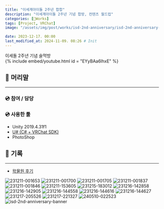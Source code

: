```yaml
---
title: "이세계아이돌 2주년 합합"
description: "이세계아이돌 2주년 기념 합방, 컨텐츠 월드컵"
categories: [🍇Works]
tags: [Project, VRChat]
image: "/assets/img/post/works/isd-2nd-anniversary/isd-2nd-anniversary-banner.png"

date: 2023-12-17. 00:00
last_modified_at: 2024-11-09. 08:26 # Init
---
```


이세돌 2주년 기념 술먹방  
{% include embed/youtube.html id = "EYyBAa6lhxE" %}

## 📀 머리말

---

### 💿 참여 / 담당

### 💿 사용한 툴

- Unity 2019.4.31f1
- [U# (C# + VRChat SDK)](https://udonsharp.docs.vrchat.com/)
- PhotoShop

## 📀 기록

---

- [왁물원 후기](https://cafe.naver.com/steamindiegame/14065241)

![231211-001653](/assets/img/post/works/isd-2nd-anniversary/231211-001653.png)
![231211-001700](/assets/img/post/works/isd-2nd-anniversary/231211-001700.png)
![231211-001705](/assets/img/post/works/isd-2nd-anniversary/231211-001705.png)
![231211-001837](/assets/img/post/works/isd-2nd-anniversary/231211-001837.png)
![231211-001846](/assets/img/post/works/isd-2nd-anniversary/231211-001846.png)
![231211-153605](/assets/img/post/works/isd-2nd-anniversary/231211-153605.png)
![231215-183012](/assets/img/post/works/isd-2nd-anniversary/231215-183012.png)
![231216-142858](/assets/img/post/works/isd-2nd-anniversary/231216-142858.png)
![231216-142905](/assets/img/post/works/isd-2nd-anniversary/231216-142905.png)
![231216-144558](/assets/img/post/works/isd-2nd-anniversary/231216-144558.png)
![231216-144616](/assets/img/post/works/isd-2nd-anniversary/231216-144616.png)
![231216-144627](/assets/img/post/works/isd-2nd-anniversary/231216-144627.png)
![231217-205526](/assets/img/post/works/isd-2nd-anniversary/231217-205526.png)
![231217-221327](/assets/img/post/works/isd-2nd-anniversary/231217-221327.png)
![240510-022523](/assets/img/post/works/isd-2nd-anniversary/240510-022523.png)
![isd-2nd-anniversary-banner](/assets/img/post/works/isd-2nd-anniversary/isd-2nd-anniversary-banner.png)
